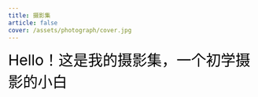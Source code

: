 ```yaml
---
title: 摄影集
article: false
cover: /assets/photograph/cover.jpg
---
```


<div style="color: black;font-size:30px">Hello！这是我的摄影集，一个初学摄影的小白</div>
<Catalog/>